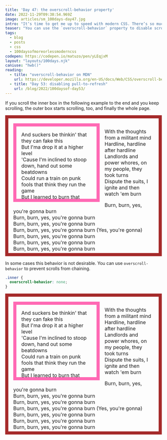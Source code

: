 ```yaml
---
title: 'Day 47: the overscroll-behavior property'
date: 2022-11-29T09:38:54.969Z
image: articles/sm_100days-day47.jpg
intro: "It’s time to get me up to speed with modern CSS. There’s so much new in CSS that I know too little about. To change that I’ve started [#100DaysOfMoreOrLessModernCSS](/blog/2022/100-days-of-more-or-less-modern-css/). Why more or less modern CSS? Because some topics will be about cutting-edge features, while other stuff has been around for quite a while already, but I just have little to no experience with it."
teaser: "You can use the `overscroll-behavior` property to disable scroll-chaining."
tags:
  - blog
  - posts
  - css
  - 100daysofmoreorlessmoderncss
codepen: https://codepen.io/matuzo/pen/yLEqjxM
layout: "layouts/100days.njk"
caniuse: "hwb()"
reading:
  - title: "overscroll-behavior on MDN"
    url: https://developer.mozilla.org/en-US/docs/Web/CSS/overscroll-behavior
  - title: "Day 53: disabling pull-to-refresh"
    url: /blog/2022/100daysof-day53/
---
```

If you scroll the inner box in the following example to the end and you keep scrolling, the outer box starts scrolling, too, and finally the whole page.

<style>
  .demo.outer,
.demo .inner {
  padding: 1rem;
  border: 10px solid;
  overflow: auto;
  font-size: 1rem;
}

  .demo.outer {
  border-color: brown;
  max-width: 40rem;
  max-height: 400px;
}


.demo .inner {
  border-color: hotpink;
  max-width: 50%;
  max-height: 200px;
  float: left;
  margin: 0 1rem 1rem 0;
}

.demo2 .inner {
  overscroll-behavior: none;
}


</style>

<div class="sample" data-sample="demo">
<div class="demo outer">
  <div class="inner">
    And suckers be thinkin' that they can fake this<br>
    But I'ma drop it at a higher level<br>
    'Cause I'm inclined to stoop down, hand out some beatdowns<br>
    Could run a train on punk fools that think they run the game<br>
    But I learned to burn that bridge and delete<br>
    Those who compete at a level that's obsolete<br>
    Instead, I warm my hands upon the flames of the flag<br>
    To recall the downfall and the businesses that burnt us all<br>
    See through the news and the views that twist reality<br>
    Enough, I call the bluff, fuck Manifest Destiny<br>
    Landlords and power whores, on my people, they took turns<br>
    Dispute the suits, I ignite and then watch 'em burn
  </div>
  
  <p>
    With the thoughts from a militant mind<br>
    Hardline, hardline after hardline<br>
    Landlords and power whores, on my people, they took turns<br>
    Dispute the suits, I ignite and then watch 'em burn<br>
  </p>
  
  <p>
    Burn, burn, yes, you're gonna burn<br>
    Burn, burn, yes, you're gonna burn<br>
    Burn, burn, yes, you're gonna burn<br>
    Burn, burn, yes, you're gonna burn (Yes, you're gonna)<br>
    Burn, burn, yes, you're gonna burn<br>
    Burn, burn, yes, you're gonna burn<br>
    Burn, burn, yes, you're gonna burn<br>
    Burn, burn, yes, you're gonna burn<br>
  </p>
  
  <p>
    It goes a one, two, three, another funky, radical bombtrack<br>
    Started as a sketch in my notebook<br>
    And now dope hooks make punks take another look<br>
    My thoughts ya hear and ya begin to fear<br>
    That ya card will get pulled if ya interfere
  </p>
  
  <p>
    With the thoughts from a militant mind<br>
    Hardline, hardline after hardline<br>
    Landlords and power whores, on my people, they took turns<br>
    Dispute the suits, I ignite and then watch 'em burn<br>
  </p>
  
  <p>
    Burn, burn, yes, you're gonna burn<br>
    Burn, burn, yes, you're gonna burn<br>
    Burn, burn, yes, you're gonna burn<br>
    Burn, burn, yes, you're gonna burn (Yes, you're gonna)<br>
    Burn, burn, yes, you're gonna burn<br>
    Burn, burn, yes, you're gonna burn<br>
    Burn, burn, yes, you're gonna burn<br>
    Burn, burn, yes, you're gonna burn<br>
  </p>
</div>
</div>

In some cases this behavior is not desirable. You can use `overscroll-behavior` to prevent scrolls from chaining.

```css
.inner {
  overscroll-behavior: none;
}
```


<div class="sample" data-sample="demo">
<div class="demo demo2 outer">
  <div class="inner">
    And suckers be thinkin' that they can fake this<br>
    But I'ma drop it at a higher level<br>
    'Cause I'm inclined to stoop down, hand out some beatdowns<br>
    Could run a train on punk fools that think they run the game<br>
    But I learned to burn that bridge and delete<br>
    Those who compete at a level that's obsolete<br>
    Instead, I warm my hands upon the flames of the flag<br>
    To recall the downfall and the businesses that burnt us all<br>
    See through the news and the views that twist reality<br>
    Enough, I call the bluff, fuck Manifest Destiny<br>
    Landlords and power whores, on my people, they took turns<br>
    Dispute the suits, I ignite and then watch 'em burn
  </div>
  
  <p>
    With the thoughts from a militant mind<br>
    Hardline, hardline after hardline<br>
    Landlords and power whores, on my people, they took turns<br>
    Dispute the suits, I ignite and then watch 'em burn<br>
  </p>
  
  <p>
    Burn, burn, yes, you're gonna burn<br>
    Burn, burn, yes, you're gonna burn<br>
    Burn, burn, yes, you're gonna burn<br>
    Burn, burn, yes, you're gonna burn (Yes, you're gonna)<br>
    Burn, burn, yes, you're gonna burn<br>
    Burn, burn, yes, you're gonna burn<br>
    Burn, burn, yes, you're gonna burn<br>
    Burn, burn, yes, you're gonna burn<br>
  </p>
  
  <p>
    It goes a one, two, three, another funky, radical bombtrack<br>
    Started as a sketch in my notebook<br>
    And now dope hooks make punks take another look<br>
    My thoughts ya hear and ya begin to fear<br>
    That ya card will get pulled if ya interfere
  </p>
  
  <p>
    With the thoughts from a militant mind<br>
    Hardline, hardline after hardline<br>
    Landlords and power whores, on my people, they took turns<br>
    Dispute the suits, I ignite and then watch 'em burn<br>
  </p>
  
  <p>
    Burn, burn, yes, you're gonna burn<br>
    Burn, burn, yes, you're gonna burn<br>
    Burn, burn, yes, you're gonna burn<br>
    Burn, burn, yes, you're gonna burn (Yes, you're gonna)<br>
    Burn, burn, yes, you're gonna burn<br>
    Burn, burn, yes, you're gonna burn<br>
    Burn, burn, yes, you're gonna burn<br>
    Burn, burn, yes, you're gonna burn<br>
  </p>
</div>
</div>